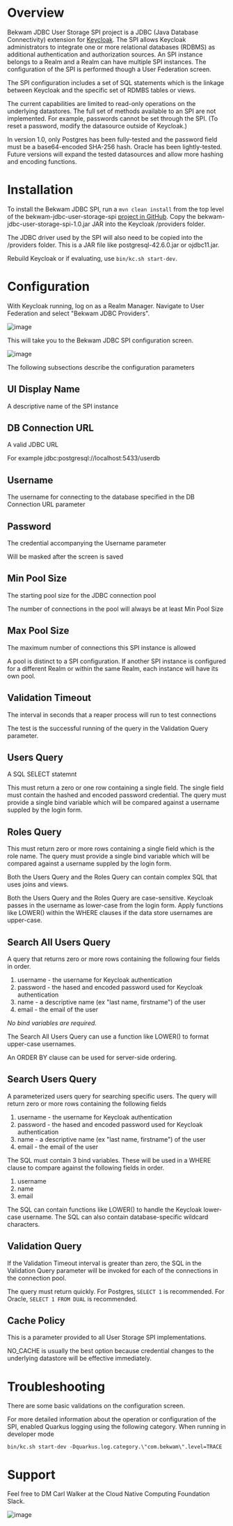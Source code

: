 # Overview

Bekwam JDBC User Storage SPI project is a JDBC (Java Database Connectivity) extension for [Keycloak](https://www.keycloak.org/).  The SPI allows Keycloak administrators to integrate one or more relational databases (RDBMS) as additional authentication and authorization sources.  An SPI instance belongs to a Realm and a Realm can have multiple SPI instances.  The configuration of the SPI is performed though a User Federation screen.

The SPI configuration includes a set of SQL statements which is the linkage between Keycloak and the specific set of RDMBS tables or views.

The current capabilities are limited to read-only operations on the underlying datastores.  The full set of methods available to an SPI are not implemented.  For example, passwords cannot be set through the SPI.  (To reset a password, modify the datasource outside of Keycloak.)

In version 1.0, only Postgres has been fully-tested and the password field must be a base64-encoded SHA-256 hash.  Oracle has been lightly-tested.  Future versions will expand the tested datasources and allow more hashing and encoding functions.

# Installation

To install the Bekwam JDBC SPI, run a `mvn clean install` from the top level of the bekwam-jdbc-user-storage-spi [project in GitHub](https://github.com/bekwam/bekwam-jdbc-user-storage-spi).  Copy the bekwam-jdbc-user-storage-spi-1.0.jar JAR into the Keycloak /providers folder.

The JDBC driver used by the SPI will also need to be copied into the /providers folder.  This is a JAR file like postgresql-42.6.0.jar or ojdbc11.jar.

Rebuild Keycloak or if evaluating, use `bin/kc.sh start-dev`.

# Configuration

With Keycloak running, log on as a Realm Manager.  Navigate to User Federation and select "Bekwam JDBC Providers".

![image](https://github.com/user-attachments/assets/0a6914d8-d26b-4efb-9fbc-dc32c39d5859 "User Federation Screenshot")

This will take you to the Bekwam JDBC SPI configuration screen.

![image](https://github.com/user-attachments/assets/819a494f-d087-4b44-82de-4af66c0c0fad "Bekwam JDBC Configuration Screenshot")

The following subsections describe the configuration parameters

## UI Display Name

A descriptive name of the SPI instance

## DB Connection URL

A valid JDBC URL

For example jdbc:postgresql://localhost:5433/userdb

## Username

The username for connecting to the database specified in the DB Connection URL parameter

## Password

The credential accompanying the Username parameter

Will be masked after the screen is saved

## Min Pool Size

The starting pool size for the JDBC connection pool 

The number of connections in the pool will always be at least Min Pool Size

## Max Pool Size

The maximum number of connections this SPI instance is allowed

A pool is distinct to a SPI configuration.  If another SPI instance is configured for a different Realm or within the same Realm, each instance will have its own pool.

## Validation Timeout

The interval in seconds that a reaper process will run to test connections

The test is the successful running of the query in the Validation Query parameter.

## Users Query

A SQL SELECT statemnt

This must return a zero or one row containing a single field.  The single field must contain the hashed and encoded password credential.  The query must provide a single bind variable which will be compared against a username suppled by the login form.

## Roles Query

This must return zero or more rows containing a single field which is the role name.  The query must provide a single bind variable which will be compared against a username suppled by the login form.

Both the Users Query and the Roles Query can contain complex SQL that uses joins and views.

Both the Users Query and the Roles Query are case-sensitive.  Keycloak passes in the username as lower-case from the login form.  Apply functions like LOWER() within the WHERE clauses if the data store usernames are upper-case.

## Search All Users Query

A query that returns zero or more rows containing the following four fields in order.

1. username - the username for Keycloak authentication
2. password - the hased and encoded password used for Keycloak authentication
3. name - a descriptive name (ex "last name, firstname") of the user
4. email - the email of the user

*No bind variables are required.*
  
The Search All Users Query can use a function like LOWER() to format upper-case usernames.

An ORDER BY clause can be used for server-side ordering.

## Search Users Query

A parameterized users query for searching specific users.  The query will return zero or more rows containing the following fields

1. username - the username for Keycloak authentication
2. password - the hased and encoded password used for Keycloak authentication
3. name - a descriptive name (ex "last name, firstname") of the user
4. email - the email of the user

The SQL must contain 3 bind variables.  These will be used in a WHERE clause to compare against the following fields in order.

1. username
2. name
3. email

The SQL can contain functions like LOWER() to handle the Keycloak lower-case username.  The SQL can also contain database-specific wildcard characters.

## Validation Query

If the Validation Timeout interval is greater than zero, the SQL in the Validation Query parameter will be invoked for each of the connections in the connection pool.

The query must return quickly.  For Postgres, `SELECT 1` is recommended.  For Oracle, `SELECT 1 FROM DUAL` is recommended.

## Cache Policy

This is a parameter provided to all User Storage SPI implementations.

NO_CACHE is usually the best option because credential changes to the underlying datastore will be effective immediately.

# Troubleshooting

There are some basic validations on the configuration screen.

For more detailed information about the operation or configuration of the SPI, enabled Quarkus logging using the following category.  When running in developer mode

```
bin/kc.sh start-dev -Dquarkus.log.category.\"com.bekwam\".level=TRACE
```

# Support

Feel free to DM Carl Walker at the Cloud Native Computing Foundation Slack.

![image](https://github.com/user-attachments/assets/1d82b534-4e08-40ae-a7ff-2efe2d142ae4 "Carl")









